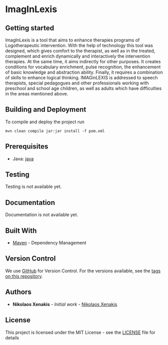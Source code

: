 # ImagInLexis

## Getting started

ImagInLexis is a tool that aims to enhance therapies programs of Logotherapeutic intervention. With the help of technology this tool was designed, which gives comfort to the therapist, as well as in the treated, complement and enrich dynamically and interactively the intervention therapies. At the same time, it aims indirectly for other purposes. It creates conditions for vocabulary enrichment, pulse recognition, the enhancement of basic knowledge and abstraction ability. Finally, it requires a combination of skills to enhance logical thinking. IMAGinLEXIS is addressed to speech therapists, special pedagogues and other professionals working with preschool and school age children, as well as adults which have difficulties in the areas mentioned above.

## Building and Deployment

To compile and deploy the project run
```
mvn clean compile jar:jar install -f pom.xml
```

## Prerequisites

* Java: [java](https://www.mpich.org/static/docs/v3.1/www1/mpicxx.html)

## Testing

Testing is not available yet.

## Documentation

Documentation is not available yet.

## Built With

* [Maven](https://maven.apache.org/) - Dependency Management

## Version Control

We use [GitHub](http://github.com/) for Version Control. For the versions available, see the [tags on this repository](https://github.com/nikosxenakis/ImagInLexis).

## Authors

* **Nikolaos Xenakis** - *Initial work* - [Nikolaos Xenakis](https://github.com/nikosxenakis)

## License

This project is licensed under the MIT License - see the [LICENSE](LICENSE) file for details
